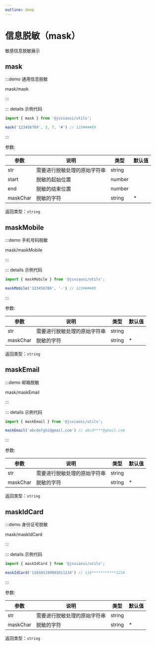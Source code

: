 ```yaml
---
outline: deep
---
```


# 信息脱敏（mask）

敏感信息脱敏展示

## mask

:::demo 通用信息脱敏

mask/mask

:::

::: details 示例代码

``` ts
import { mask } from '@jsxiaosi/utils';

mask('123456789', 3, 7, '#') // 123####89
```

:::

参数:

参数 | 说明 | 类型 | 默认值
---------|----------|---------|---------
str | 需要进行脱敏处理的原始字符串 | string |
start | 脱敏的起始位置 | number |
end | 脱敏的结束位置 | number |
maskChar | 脱敏的字符 | string | *

返回类型：`string`

## maskMobile

:::demo 手机号码脱敏

mask/maskMobile

:::

::: details 示例代码

``` ts
import { maskMobile } from '@jsxiaosi/utils';

maskMobile('123456789', '-') // 123####89
```

:::

参数:

参数 | 说明 | 类型 | 默认值
---------|----------|---------|---------
str | 需要进行脱敏处理的原始字符串 | string |
maskChar | 脱敏的字符 | string | *

返回类型：`string`


## maskEmail

:::demo 邮箱脱敏

mask/maskEmail

:::

::: details 示例代码

``` ts
import { maskEmail } from '@jsxiaosi/utils';

maskEmail('abcdefghi@gmail.com') // abcd****@gmail.com
```

:::

参数:

参数 | 说明 | 类型 | 默认值
---------|----------|---------|---------
str | 需要进行脱敏处理的原始字符串 | string |
maskChar | 脱敏的字符 | string | *

返回类型：`string`

## maskIdCard

:::demo 身份证号脱敏

mask/maskIdCard

:::

::: details 示例代码

``` ts
import { maskIdCard } from '@jsxiaosi/utils';

maskIdCard('110101199901011234') // 110***********1234
```

:::

参数:

参数 | 说明 | 类型 | 默认值
---------|----------|---------|---------
str | 需要进行脱敏处理的原始字符串 | string |
maskChar | 脱敏的字符 | string | *

返回类型：`string`